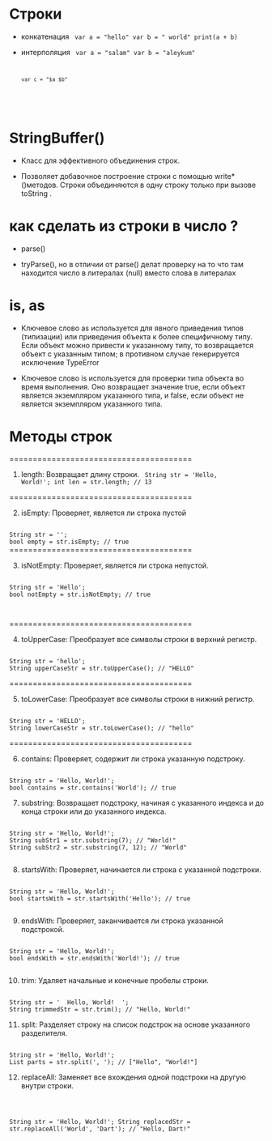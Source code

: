 # Строки

- конкатенация
  <code>
  var a = "hello"
  var b = " world"
  print(a + b)
  </code>

- интерполяция
  <code>
  var a = "salam"
  var b = "aleykum"

      var c = "$a $b"

</code>

# StringBuffer()

- Класс для эффективного объединения строк.

- Позволяет добавочное построение строки с помощью write\*()методов. Строки объединяются в одну строку только при вызове toString .

# как сделать из строки в число ?

- parse()

- tryParse(), но в отличии от parse() делат проверку на то что там находится число в литералах (null) вместо слова в литералах

# is, as

- Ключевое слово as используется для явного приведения типов (типизации) или приведения объекта к более специфичному типу. Если объект можно привести к указанному типу, то возвращается объект с указанным типом; в противном случае генерируется исключение TypeError

- Ключевое слово is используется для проверки типа объекта во время выполнения. Оно возвращает значение true, если объект является экземпляром указанного типа, и false, если объект не является экземпляром указанного типа.

# Методы строк

=======================================

1. length: Возвращает длину строки.
   <code>
   String str = 'Hello, World!';
   int len = str.length; // 13
   </code>

=======================================

2. isEmpty: Проверяет, является ли строка пустой

<code>
String str = '';
bool empty = str.isEmpty; // true
</code>
=======================================

3. isNotEmpty: Проверяет, является ли строка непустой.

<code>
String str = 'Hello';
bool notEmpty = str.isNotEmpty; // true

 </code>

=======================================

4. toUpperCase: Преобразует все символы строки в верхний регистр.

<code>
String str = 'hello';
String upperCaseStr = str.toUpperCase(); // "HELLO"
</code>

=======================================

5. toLowerCase: Преобразует все символы строки в нижний регистр.

<code>
String str = 'HELLO';
String lowerCaseStr = str.toLowerCase(); // "hello"
</code>

=======================================

6. contains: Проверяет, содержит ли строка указанную подстроку.

<code>
String str = 'Hello, World!';
bool contains = str.contains('World'); // true
</code>

7. substring: Возвращает подстроку, начиная с указанного индекса и до конца строки или до указанного индекса.

<code>
String str = 'Hello, World!';
String subStr1 = str.substring(7); // "World!"
String subStr2 = str.substring(7, 12); // "World"

</code>

8. startsWith: Проверяет, начинается ли строка с указанной подстроки.

<code>
String str = 'Hello, World!';
bool startsWith = str.startsWith('Hello'); // true

</code>

9. endsWith: Проверяет, заканчивается ли строка указанной подстрокой.

<code>
String str = 'Hello, World!';
bool endsWith = str.endsWith('World!'); // true

</code>

10. trim: Удаляет начальные и конечные пробелы строки.

<code>
String str = '  Hello, World!  ';
String trimmedStr = str.trim(); // "Hello, World!"
</code>

11. split: Разделяет строку на список подстрок на основе указанного разделителя.

<code>
String str = 'Hello, World!';
List<String> parts = str.split(', '); // ["Hello", "World!"]
</code>

12. replaceAll: Заменяет все вхождения одной подстроки на другую внутри строки.

<code>

String str = 'Hello, World!';
String replacedStr = str.replaceAll('World', 'Dart'); // "Hello, Dart!"
</code>
